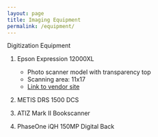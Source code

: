 ```yaml
---
layout: page
title: Imaging Equipment
permalink: /equipment/
---
```

Digitization Equipment

1. Epson Expression 12000XL
    - Photo scanner model with transparency top
    - Scanning area: 11x17
    - [Link to vendor site](https://epson.com/For-Work/Scanners/Photo-and-Graphics/Epson-Expression-12000XL-Photo-Scanner/p/12000XL-PH)
2. METIS DRS 1500 DCS

3. ATIZ Mark II Bookscanner 

4. PhaseOne iQH 150MP Digital Back